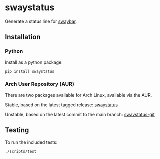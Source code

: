 # swaystatus

Generate a status line for [swaybar][swaybar-protocol].

## Installation

### Python

Install as a python package:

```sh
pip install swaystatus
```

### Arch User Repository (AUR)

There are two packages available for Arch Linux, available via the
AUR.

Stable, based on the latest tagged release:
[swaystatus][aur]

Unstable, based on the latest commit to the main branch:
[swaystatus-git][aur-git]

## Testing

To run the included tests:

```sh
./scripts/test
```

[swaybar-protocol]: https://man.archlinux.org/man/swaybar-protocol.7
[aur]: https://aur.archlinux.org/packages/swaystatus/
[aur-git]: https://aur.archlinux.org/packages/swaystatus-git/
